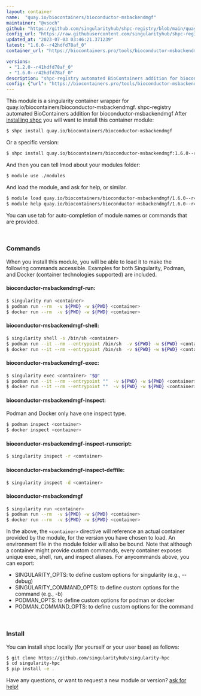 ```yaml
---
layout: container
name:  "quay.io/biocontainers/bioconductor-msbackendmgf"
maintainer: "@vsoch"
github: "https://github.com/singularityhub/shpc-registry/blob/main/quay.io/biocontainers/bioconductor-msbackendmgf/container.yaml"
config_url: "https://raw.githubusercontent.com/singularityhub/shpc-registry/main/quay.io/biocontainers/bioconductor-msbackendmgf/container.yaml"
updated_at: "2023-07-03 03:46:21.371239"
latest: "1.6.0--r42hdfd78af_0"
container_url: "https://biocontainers.pro/tools/bioconductor-msbackendmgf"

versions:
 - "1.2.0--r41hdfd78af_0"
 - "1.6.0--r42hdfd78af_0"
description: "shpc-registry automated BioContainers addition for bioconductor-msbackendmgf"
config: {"url": "https://biocontainers.pro/tools/bioconductor-msbackendmgf", "maintainer": "@vsoch", "description": "shpc-registry automated BioContainers addition for bioconductor-msbackendmgf", "latest": {"1.6.0--r42hdfd78af_0": "sha256:e865652a892c76b3353841803963f8a12e49127300f2cc177944347f5049bb98"}, "tags": {"1.2.0--r41hdfd78af_0": "sha256:01bca8120dc8beb568dd87e2ed516df30a609e52be1c63bbb38d9e0662b3c8a0", "1.6.0--r42hdfd78af_0": "sha256:e865652a892c76b3353841803963f8a12e49127300f2cc177944347f5049bb98"}, "docker": "quay.io/biocontainers/bioconductor-msbackendmgf"}
---
```


This module is a singularity container wrapper for quay.io/biocontainers/bioconductor-msbackendmgf.
shpc-registry automated BioContainers addition for bioconductor-msbackendmgf
After [installing shpc](#install) you will want to install this container module:


```bash
$ shpc install quay.io/biocontainers/bioconductor-msbackendmgf
```

Or a specific version:

```bash
$ shpc install quay.io/biocontainers/bioconductor-msbackendmgf:1.6.0--r42hdfd78af_0
```

And then you can tell lmod about your modules folder:

```bash
$ module use ./modules
```

And load the module, and ask for help, or similar.

```bash
$ module load quay.io/biocontainers/bioconductor-msbackendmgf/1.6.0--r42hdfd78af_0
$ module help quay.io/biocontainers/bioconductor-msbackendmgf/1.6.0--r42hdfd78af_0
```

You can use tab for auto-completion of module names or commands that are provided.

<br>

### Commands

When you install this module, you will be able to load it to make the following commands accessible.
Examples for both Singularity, Podman, and Docker (container technologies supported) are included.

#### bioconductor-msbackendmgf-run:

```bash
$ singularity run <container>
$ podman run --rm  -v ${PWD} -w ${PWD} <container>
$ docker run --rm  -v ${PWD} -w ${PWD} <container>
```

#### bioconductor-msbackendmgf-shell:

```bash
$ singularity shell -s /bin/sh <container>
$ podman run --it --rm --entrypoint /bin/sh  -v ${PWD} -w ${PWD} <container>
$ docker run --it --rm --entrypoint /bin/sh  -v ${PWD} -w ${PWD} <container>
```

#### bioconductor-msbackendmgf-exec:

```bash
$ singularity exec <container> "$@"
$ podman run --it --rm --entrypoint ""  -v ${PWD} -w ${PWD} <container> "$@"
$ docker run --it --rm --entrypoint ""  -v ${PWD} -w ${PWD} <container> "$@"
```

#### bioconductor-msbackendmgf-inspect:

Podman and Docker only have one inspect type.

```bash
$ podman inspect <container>
$ docker inspect <container>
```

#### bioconductor-msbackendmgf-inspect-runscript:

```bash
$ singularity inspect -r <container>
```

#### bioconductor-msbackendmgf-inspect-deffile:

```bash
$ singularity inspect -d <container>
```



#### bioconductor-msbackendmgf

```bash
$ singularity run <container>
$ podman run --rm  -v ${PWD} -w ${PWD} <container>
$ docker run --rm  -v ${PWD} -w ${PWD} <container>
```


In the above, the `<container>` directive will reference an actual container provided
by the module, for the version you have chosen to load. An environment file in the
module folder will also be bound. Note that although a container
might provide custom commands, every container exposes unique exec, shell, run, and
inspect aliases. For anycommands above, you can export:

 - SINGULARITY_OPTS: to define custom options for singularity (e.g., --debug)
 - SINGULARITY_COMMAND_OPTS: to define custom options for the command (e.g., -b)
 - PODMAN_OPTS: to define custom options for podman or docker
 - PODMAN_COMMAND_OPTS: to define custom options for the command

<br>

### Install

You can install shpc locally (for yourself or your user base) as follows:

```bash
$ git clone https://github.com/singularityhub/singularity-hpc
$ cd singularity-hpc
$ pip install -e .
```

Have any questions, or want to request a new module or version? [ask for help!](https://github.com/singularityhub/singularity-hpc/issues)